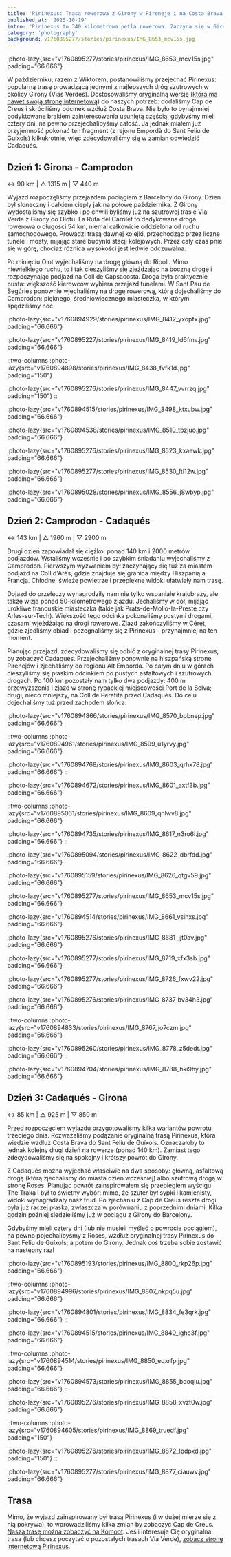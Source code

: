 ```yaml
---
title: 'Pirinexus: Trasa rowerowa z Girony w Pireneje i na Costa Brava'
published_at: '2025-10-19'
intro: "Pirinexus to 340 kilometrowa pętla rowerowa. Zaczyna się w Gironie, przekracza granicę z Francją w Pirenejach, by następnie wrócić wzdłuż Costa Brava. Bogactwo kultury i krajobrazu, średniowieczne miasteczka i kilometry szutrowych dróg rowerowych i pustych bocznych dróg sprawiają, że jest to idealna trasa na trzydniowy bikepacking."
category: 'photography'
background: v1760895277/stories/pirinexus/IMG_8653_mcv15s.jpg
---
```


:photo-lazy{src="v1760895277/stories/pirinexus/IMG_8653_mcv15s.jpg" padding="66.666"}

W październiku, razem z Wiktorem, postanowiliśmy przejechać Pirinexus: popularną trasę  prowadzącą jednymi z najlepszych dróg szutrowych w okolicy Girony (Vias Verdes). Dostosowaliśmy oryginalną wersję ([która ma nawet swoją stronę internetową](https://www.viesverdes.cat/pirinexus/)) do naszych potrzeb: dodaliśmy Cap de Creus i skróciliśmy odcinek wzdłuż Costa Brava. Nie było to bynajmniej podyktowane brakiem zainteresowania usuniętą częścią: gdybyśmy mieli cztery dni, na pewno przejechalibyśmy całość. Ja jednak miałem już przyjemność pokonać ten fragment (z rejonu Empordà do Sant Feliu de Guíxols) kilkukrotnie, więc zdecydowaliśmy się w zamian odwiedzić Cadaqués.

## Dzień 1: Girona - Camprodon

↔ 90 km | △ 1315 m | ▽ 440 m

Wyjazd rozpoczęliśmy przejazdem pociągiem z Barcelony do Girony. Dzień był słoneczny i całkiem ciepły jak na połowę października. Z Girony wydostaliśmy się szybko i po chwili byliśmy już na szutrowej trasie Via Verde z Girony do Olotu. La Ruta del Carrilet to dedykowana droga rowerowa o długości 54 km, niemal całkowicie oddzielona od ruchu samochodowego. Prowadzi trasą dawnej kolejki, przechodząc przez liczne tunele i mosty, mijając stare budynki stacji kolejowych. Przez cały czas pnie się w górę, chociaż różnica wysokości jest ledwie odczuwalna. 

Po minięciu Olot wyjechaliśmy na drogę główną do Ripoll. Mimo niewielkiego ruchu, to i tak cieszyliśmy się zjeżdżając na boczną drogę i rozpoczynając podjazd na Coll de Capsacosta. Droga była praktycznie pusta: większość kierowców wybiera przejazd tunelami. W Sant Pau de Segúries ponownie wjechaliśmy na drogę rowerową, którą dojechaliśmy do Camprodon: pięknego, średniowiecznego miasteczka, w którym spędziliśmy noc.

:photo-lazy{src="v1760894929/stories/pirinexus/IMG_8412_yxopfx.jpg" padding="66.666"}

:photo-lazy{src="v1760895227/stories/pirinexus/IMG_8419_ld6fmv.jpg" padding="66.666"}

::two-columns
:photo-lazy{src="v1760894898/stories/pirinexus/IMG_8438_fvfk1d.jpg" padding="150"}

:photo-lazy{src="v1760895276/stories/pirinexus/IMG_8447_vvrrzq.jpg" padding="150"}
::

:photo-lazy{src="v1760894515/stories/pirinexus/IMG_8498_ktxubw.jpg" padding="66.666"}

:photo-lazy{src="v1760894538/stories/pirinexus/IMG_8510_tbzjuo.jpg" padding="66.666"}

:photo-lazy{src="v1760895276/stories/pirinexus/IMG_8523_kxaewk.jpg" padding="66.666"}

:photo-lazy{src="v1760895277/stories/pirinexus/IMG_8530_ftl12w.jpg" padding="66.666"}

:photo-lazy{src="v1760895028/stories/pirinexus/IMG_8556_j8wbyp.jpg" padding="66.666"}

## Dzień 2: Camprodon - Cadaqués

↔ 143 km | △ 1960 m | ▽ 2900 m

Drugi dzień zapowiadał się ciężko: ponad 140 km i 2000 metrów podjazdów. Wstaliśmy wcześnie i po szybkim śniadaniu wyjechaliśmy z Camprodon. Pierwszym wyzwaniem był zaczynający się tuż za miastem podjazd na Coll d'Arès, gdzie znajduje się granica między Hiszpanią a Francją. Chłodne, świeże powietrze i przepiękne widoki ułatwiały nam trasę. 

Dojazd do przełęczy wynagrodziły nam nie tylko wspaniałe krajobrazy, ale także wizja ponad 50-kilometrowego zjazdu. Jechaliśmy w dół, mijając urokliwe francuskie miasteczka (takie jak Prats-de-Mollo-la-Preste czy Arles-sur-Tech). Większość tego odcinka pokonaliśmy pustymi drogami, czasami wjeżdżając na drogi rowerowe. Zjazd zakończyliśmy w Céret, gdzie zjedliśmy obiad i pożegnaliśmy się z Pirinexus - przynajmniej na ten moment.  

Planując przejazd, zdecydowaliśmy się odbić z oryginalnej trasy Pirinexus, by zobaczyć Cadaqués. Przejechaliśmy ponownie na hiszpańską stronę Pirenejów i zjechaliśmy do regionu Alt Empordà. Po całym dniu w górach cieszyliśmy się płaskim odcinkiem po pustych asfaltowych i szutrowych drogach. Po 100 km pozostały nam tylko dwa podjazdy: 400 m przewyższenia i zjazd w stronę rybackiej miejscowości Port de la Selva; drugi, nieco mniejszy, na Coll de Perafita przed Cadaqués. Do celu dojechaliśmy tuż przed zachodem słońca. 

:photo-lazy{src="v1760894866/stories/pirinexus/IMG_8570_bpbnep.jpg" padding="66.666"}

::two-columns
:photo-lazy{src="v1760894961/stories/pirinexus/IMG_8599_u1yrvy.jpg" padding="66.666"}

:photo-lazy{src="v1760894768/stories/pirinexus/IMG_8603_qrhx78.jpg" padding="66.666"}
::

:photo-lazy{src="v1760894672/stories/pirinexus/IMG_8601_axtf3b.jpg" padding="66.666"}

::two-columns
:photo-lazy{src="v1760895061/stories/pirinexus/IMG_8609_qnlwv8.jpg" padding="66.666"}

:photo-lazy{src="v1760894735/stories/pirinexus/IMG_8617_n3ro6i.jpg" padding="66.666"}
::

:photo-lazy{src="v1760895094/stories/pirinexus/IMG_8622_dbrfdd.jpg" padding="66.666"}

:photo-lazy{src="v1760895159/stories/pirinexus/IMG_8626_qtgv59.jpg" padding="66.666"}

:photo-lazy{src="v1760895277/stories/pirinexus/IMG_8653_mcv15s.jpg" padding="66.666"}

:photo-lazy{src="v1760894514/stories/pirinexus/IMG_8661_vsihxs.jpg" padding="66.666"}

:photo-lazy{src="v1760895276/stories/pirinexus/IMG_8681_jjt0av.jpg" padding="66.666"}

:photo-lazy{src="v1760895277/stories/pirinexus/IMG_8719_xfx3sb.jpg" padding="66.666"}

:photo-lazy{src="v1760895277/stories/pirinexus/IMG_8726_fxwv22.jpg" padding="66.666"}

:photo-lazy{src="v1760895276/stories/pirinexus/IMG_8737_bv34h3.jpg" padding="66.666"}

::two-columns
:photo-lazy{src="v1760894833/stories/pirinexus/IMG_8767_jo7czm.jpg" padding="66.666"}

:photo-lazy{src="v1760895260/stories/pirinexus/IMG_8778_z5dedt.jpg" padding="66.666"}
::

:photo-lazy{src="v1760894704/stories/pirinexus/IMG_8788_hki9hy.jpg" padding="66.666"}


## Dzień 3: Cadaqués - Girona

↔ 85 km | △ 925 m | ▽ 850 m

Przed rozpoczęciem wyjazdu przygotowaliśmy kilka wariantów powrotu trzeciego dnia. Rozważaliśmy podążanie oryginalną trasą Pirinexus, która wiedzie wzdłuż Costa Brava do Sant Feliu de Guíxols. Oznaczałoby to jednak kolejny długi dzień na rowerze (ponad 140 km). Zamiast tego zdecydowaliśmy się na spokojny i krótszy powrót do Girony.

Z Cadaqués można wyjechać właściwie na dwa sposoby: główną, asfaltową drogą (którą zjechaliśmy do miasta dzień wcześniej) albo szutrową drogą w stronę Roses. Planując powrót zainspirowałem się przebiegiem wyścigu The Traka i był to świetny wybór: mimo, że szuter był sypki i kamienisty, widoki wynagradzały nasz trud. Po zjechaniu z Cap de Creus reszta drogi była już raczej płaska, zwłaszcza w porównaniu z poprzednimi dniami. Kilka godzin później siedzieliśmy już w pociągu z Girony do Barcelony. 

Gdybyśmy mieli cztery dni (lub nie musieli myśleć o powrocie pociągiem), na pewno pojechalibyśmy z Roses, wzdłuż oryginalnej trasy Pirinexus do Sant Feliu de Guíxols; a potem do Girony. Jednak coś trzeba sobie zostawić na następny raz!

:photo-lazy{src="v1760895193/stories/pirinexus/IMG_8800_rkp26p.jpg" padding="66.666"}

::two-columns
:photo-lazy{src="v1760894996/stories/pirinexus/IMG_8807_nkpq5u.jpg" padding="66.666"}

:photo-lazy{src="v1760894801/stories/pirinexus/IMG_8834_fe3qrk.jpg" padding="66.666"}
::

:photo-lazy{src="v1760894515/stories/pirinexus/IMG_8840_ighc3f.jpg" padding="66.666"}

::two-columns
:photo-lazy{src="v1760894514/stories/pirinexus/IMG_8850_eqxrfp.jpg" padding="66.666"}

:photo-lazy{src="v1760894573/stories/pirinexus/IMG_8855_bdoqiu.jpg" padding="66.666"}
::

:photo-lazy{src="v1760895276/stories/pirinexus/IMG_8858_xvzt0w.jpg" padding="66.666"}

::two-columns
:photo-lazy{src="v1760894605/stories/pirinexus/IMG_8869_truedf.jpg" padding="150"}

:photo-lazy{src="v1760895276/stories/pirinexus/IMG_8872_lpdpxd.jpg" padding="150"}
::

:photo-lazy{src="v1760895277/stories/pirinexus/IMG_8877_ciauwv.jpg" padding="66.666"}

## Trasa

Mimo, że wyjazd zainspirowany był trasą Pirinexus (i w dużej mierze się z nią pokrywa), to wprowadziliśmy kilka zmian by zobaczyć Cap de Creus. [Naszą trasę można zobaczyć na Komoot](https://www.komoot.com/tour/2644296938). Jeśli interesuje Cię oryginalna trasa (lub chcesz poczytać o pozostałych trasach Via Verde), [zobacz stronę internetową Pirinexus](https://www.viesverdes.cat/pirinexus/). 
